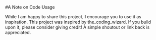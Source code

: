 #A Note on Code Usage

While I am happy to share this project, I encourage you to use it as inspiration.
This project was inspired by the_coding_wizard. If you build upon it, please consider giving credit! A simple shoutout or link back is appreciated.

